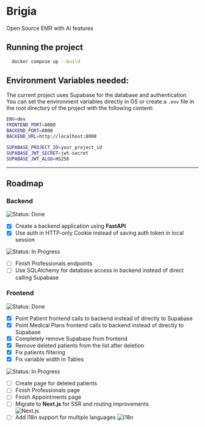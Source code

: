 # Brigia
Open Source EMR with AI features

## Running the project 
```bash
  docker compose up --build
```

## Environment Variables needed:
The current project uses Supabase for the database and authentication.
You can set the environment variables directly in OS or create a `.env` file in the root directory of the project with the following content:
```bash
ENV=dev
FRONTEND_PORT=8080
BACKEND_PORT=8008
BACKEND_URL=http://localhost:8008

SUPABASE_PROJECT_ID=your_project_id
SUPABASE_JWT_SECRET=jwt-secret
SUPABASE_JWT_ALGO=HS256
```

---
## Roadmap

### Backend

![Status: Done](https://img.shields.io/badge/status-done-green)
- [X] Create a backend application using **FastAPI**
- [X] Use auth in HTTP-only Cookie instead of saving auth token in local session

![Status: In Progress](https://img.shields.io/badge/status-in_progress-yellow)
- [ ] Finish Professionals endpoints
- [ ] Use SQLAlchemy for database access in backend instead of direct calling Supabase

### Frontend

![Status: Done](https://img.shields.io/badge/status-done-green)
- [X] Point Patient frontend calls to backend instead of directly to Supabase
- [X] Point Medical Plans frontend calls to backend instead of directly to Supabase
- [X] Completely remove Supabase from frontend
- [X] Remove deleted patients from the list after deletion
- [X] Fix patients filtering
- [X] Fix variable width in Tables

![Status: In Progress](https://img.shields.io/badge/status-in_progress-yellow)
- [ ] Create page for deleted patients
- [ ] Finish Professionals page
- [ ] Finish Appointments page
- [ ] Migrate to **Next.js** for SSR and routing improvements  
  ![Next.js](https://img.shields.io/badge/Next.js-000000?style=flat-square&logo=nextdotjs&logoColor=white)
- [ ] Add i18n support for multiple languages
  ![i18n](https://img.shields.io/badge/i18n-000000?style=flat-square&logo=i18next&logoColor=white)
